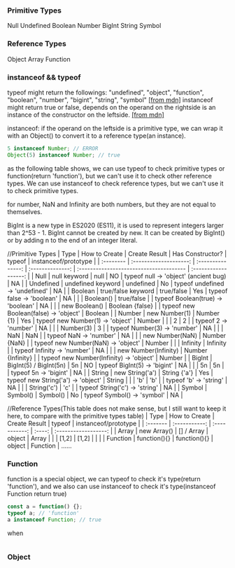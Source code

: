 
### Primitive Types
Null
Undefined
Boolean
Number
BigInt
String
Symbol

### Reference Types
Object
Array
Function

### instanceof && typeof

typeof might return the followings: "undefined", "object", "function", "boolean", "number", "bigint", "string", "symbol" [[from mdn]](https://developer.mozilla.org/en-US/docs/Web/JavaScript/Reference/Operators/typeof)
instanceof might return true or false, depends on the operand on the rightside is an instance of the constructor on the leftside. [[from mdn]](https://developer.mozilla.org/en-US/docs/Web/JavaScript/Reference/Operators/instanceof)

instanceof: if the operand on the leftside is a primitive type, we can wrap it with an Object() to convert it to a reference type(an instance).

```javascript
5 instanceof Number; // ERROR
Object(5) instanceof Number; // true

```

as the following table shows, we can use typeof to check primitive types or function(return 'function'), but we can't use it to check other reference types. We can use instanceof to check reference types, but we can't use it to check primitive types.

for number, NaN and Infinity are both numbers, but they are not equal to themselves.

BigInt is a new type in ES2020 (ES11), it is used to represent integers larger than 2^53 - 1. BigInt cannot be created by new. It can be created by BigInt() or by adding n to the end of an integer literal.




//Primitive Types
| Type      |     How to Create      |   Create Result   | Has Constructor? | typeof                                  | instanceof/prototype |
| :-------- | :--------------------: | :---------------: | :--------------: | :-------------------------------------- | :------------------: |
| Null      |      null keyword      |       null        |        NO        | typeof null -> 'object' (ancient bug)   |          NA          |
| Undefined |   undefined keyword    |     undefined     |        No        | typeof undefined -> 'undefined'         |          NA          |
| Boolean   |   true/false keyword   |    true/false     |       Yes        | typeof false -> 'boolean'               |          NA          |
|           |       Boolean()        |    true/false     |                  | typeof Boolean(true) -> 'boolean'       |          NA          |
|           |     new Boolean()      |  Boolean {false}  |                  | typeof new Boolean(false) -> 'object'   |       Boolean        |
| Number    |     new Number(1)      |    Number {1}     |       Yes        | typeof new Number(1) -> 'object'        |        Number        |
|           |           2            |         2         |                  | typeof 2 -> 'number'                    |          NA          |
|           |       Number(3)        |         3         |                  | typeof Number(3) -> 'number'            |          NA          |
|           |          NaN           |        NaN        |                  | typeof NaN -> 'number'                  |          NA          |
|           |    new Number(NaN)     |   Number {NaN}    |                  | typeof new Number(NaN) -> 'object'      |        Number        |
|           |        Infinity        |     Infinity      |                  | typeof Infinity -> 'number'             |          NA          |
|           |  new Number(Infinity)  | Number {Infinity} |                  | typeof new Number(Infinity) -> 'object' |        Number        |
| BigInt    | BigInt(5) / BigInt(5n) |        5n         |        NO        | typeof BigInt(5) -> 'bigint'            |          NA          |
|           |           5n           |        5n         |                  | typeof 5n -> 'bigint'                   |          NA          |
| String    |    new String('a')     |   String {'a'}    |       Yes        | typeof new String('a') -> 'object'      |        String        |
|           |          'b'           |        'b'        |                  | typeof 'b' -> 'string'                  |          NA          |
|           |      String('c')       |        'c'        |                  | typeof String('c') -> 'string'          |          NA          |
| Symbol    |        Symbol()        |     Symbol()      |        No        | typeof Symbol() -> 'symbol'             |          NA          |

//Reference Types(This table does not make sense, but I still want to keep it here, to compare with the primitive types table)
| Type     | How to Create | Create Result | typeof | instanceof/prototype |
| :------- | :-----------: | :-----------: | :----: | :------------------: |
| Array    |  new Array()  |  [] / Array   | object |        Array         |
|          |     [1,2]     |     [1,2]     |        |                      |
| Function | function(){}  | function(){}  | object |       Function       |
......


### Function
function is a special object, we can typeof to check it's type(return 'function'), and we also can use instanceof to check it's type(instanceof Function return true)

```javascript
const a = function() {};
typeof a; // 'function'
a instanceof Function; // true
```
when 

```javascript

```

### Object
